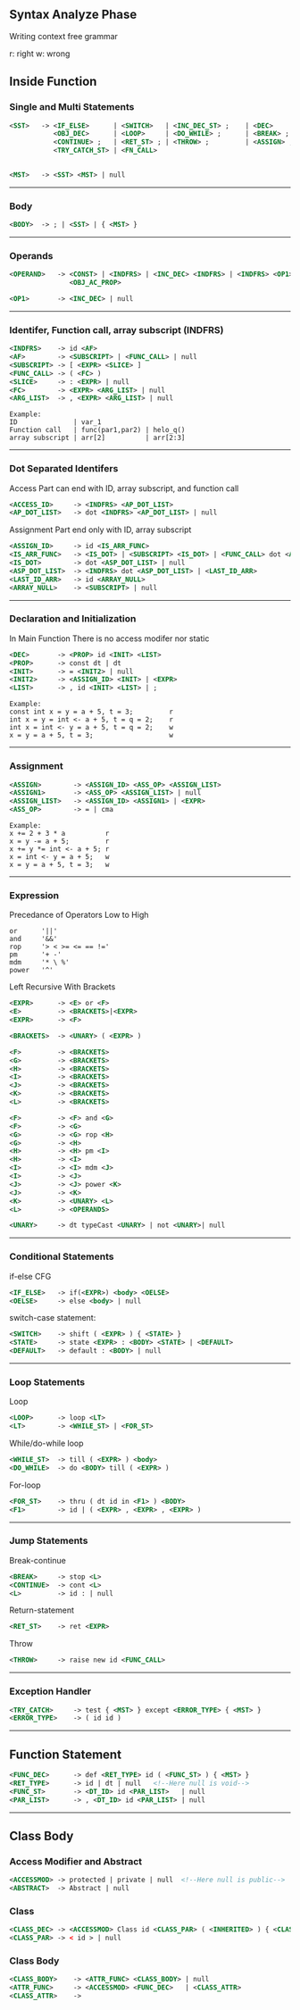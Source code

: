 ## Syntax Analyze Phase

Writing context free grammar

r: right
w: wrong


## Inside Function

### Single and Multi Statements

```xml
<SST>   -> <IF_ELSE>      | <SWITCH>   | <INC_DEC_ST> ;    | <DEC>      |  
           <OBJ_DEC>      | <LOOP>     | <DO_WHILE> ;      | <BREAK> ;  | 
           <CONTINUE> ;   | <RET_ST> ; | <THROW> ;         | <ASSIGN> ; | 
           <TRY_CATCH_ST> | <FN_CALL>
           

<MST>   -> <SST> <MST> | null 
```
<hr>



### Body

```xml
<BODY>  -> ; | <SST> | { <MST> }
```
<hr>




### Operands

```xml
<OPERAND>   -> <CONST> | <INDFRS> | <INC_DEC> <INDFRS> | <INDFRS> <OP1> | 
               <OBJ_AC_PROP>

<OP1>       -> <INC_DEC> | null
```
<hr>





### Identifer, Function call, array subscript (INDFRS)

```xml
<INDFRS>    -> id <AF>
<AF>        -> <SUBSCRIPT> | <FUNC_CALL> | null
<SUBSCRIPT> -> [ <EXPR> <SLICE> ]
<FUNC_CALL> -> ( <FC> )
<SLICE>     -> : <EXPR> | null
<FC>        -> <EXPR> <ARG_LIST> | null
<ARG_LIST>  -> , <EXPR> <ARG_LIST> | null
```
```
Example:
ID              | var_1 
Function call   | func(par1,par2) | helo_q()
array subscript | arr[2]          | arr[2:3]
```
<hr>




### Dot Separated Identifers

Access Part can end with ID, array subscript, and function call
```xml
<ACCESS_ID>     -> <INDFRS> <AP_DOT_LIST>
<AP_DOT_LIST>   -> dot <INDFRS> <AP_DOT_LIST> | null
```

Assignment Part end only with ID, array subscript
```xml
<ASSIGN_ID>     -> id <IS_ARR_FUNC> 
<IS_ARR_FUNC>   -> <IS_DOT> | <SUBSCRIPT> <IS_DOT> | <FUNC_CALL> dot <ASP_DOT_LIST>
<IS_DOT>        -> dot <ASP_DOT_LIST> | null
<ASP_DOT_LIST>  -> <INDFRS> dot <ASP_DOT_LIST> | <LAST_ID_ARR>
<LAST_ID_ARR>   -> id <ARRAY_NULL>
<ARRAY_NULL>    -> <SUBSCRIPT> | null
```
<hr>




### Declaration and Initialization

In Main Function
There is no access modifer nor static

```xml
<DEC>       -> <PROP> id <INIT> <LIST>
<PROP>      -> const dt | dt
<INIT>      -> = <INIT2> | null
<INIT2>     -> <ASSIGN_ID> <INIT> | <EXPR>
<LIST>      -> , id <INIT> <LIST> | ;
```

```
Example:
const int x = y = a + 5, t = 3;         r
int x = y = int <- a + 5, t = q = 2;    r
int x = int <- y = a + 5, t = q = 2;    w
x = y = a + 5, t = 3;                   w
```
<hr>




### Assignment
```xml
<ASSIGN>        -> <ASSIGN_ID> <ASS_OP> <ASSIGN_LIST>
<ASSIGN1>       -> <ASS_OP> <ASSIGN_LIST> | null 
<ASSIGN_LIST>   -> <ASSIGN_ID> <ASSIGN1> | <EXPR> 
<ASS_OP>        -> = | cma
```

```
Example:
x += 2 + 3 * a          r
x = y -= a + 5;         r
x += y *= int <- a + 5; r
x = int <- y = a + 5;   w
x = y = a + 5, t = 3;   w
```
<hr>




### Expression

Precedance of Operators Low to High
```
or      '||'
and     '&&'
rop     '> < >= <= == !='
pm      '+ -' 
mdm     '* \ %' 
power   '^'
```

Left Recursive 
With Brackets
```xml
<EXPR>      -> <E> or <F>
<E>         -> <BRACKETS>|<EXPR>
<EXPR>      -> <F>

<BRACKETS>  -> <UNARY> ( <EXPR> )

<F>         -> <BRACKETS>
<G>         -> <BRACKETS>
<H>         -> <BRACKETS>
<I>         -> <BRACKETS>
<J>         -> <BRACKETS>
<K>         -> <BRACKETS>
<L>         -> <BRACKETS>

<F>         -> <F> and <G>
<F>         -> <G>
<G>         -> <G> rop <H>
<G>         -> <H>
<H>         -> <H> pm <I>
<H>         -> <I>
<I>         -> <I> mdm <J>
<I>         -> <J>
<J>         -> <J> power <K>
<J>         -> <K>
<K>         -> <UNARY> <L>
<L>         -> <OPERANDS>

<UNARY>     -> dt typeCast <UNARY> | not <UNARY>| null
```
<hr>




### Conditional Statements

if-else CFG
```xml
<IF_ELSE>   -> if(<EXPR>) <body> <OELSE>
<OELSE>     -> else <body> | null
```

switch-case statement:
```xml
<SWITCH>    -> shift ( <EXPR> ) { <STATE> }
<STATE>     -> state <EXPR> : <BODY> <STATE> | <DEFAULT> 
<DEFAULT>   -> default : <BODY> | null 
```
<hr>



### Loop Statements

Loop
```xml
<LOOP>      -> loop <LT>
<LT>        -> <WHILE_ST> | <FOR_ST>
```

While/do-while loop
```xml
<WHILE_ST>  -> till ( <EXPR> ) <body>
<DO_WHILE>  -> do <BODY> till ( <EXPR> )
```

For-loop
```xml
<FOR_ST>    -> thru ( dt id in <F1> ) <BODY>
<F1>        -> id | ( <EXPR> , <EXPR> , <EXPR> )
```
<hr>



### Jump Statements

Break-continue
```xml
<BREAK>     -> stop <L>
<CONTINUE>  -> cont <L>
<L>         -> id : | null
```

Return-statement
```xml
<RET_ST>    -> ret <EXPR>
```

Throw
```xml
<THROW>     -> raise new id <FUNC_CALL>
```
<hr>


### Exception Handler

```xml
<TRY_CATCH>     -> test { <MST> } except <ERROR_TYPE> { <MST> }
<ERROR_TYPE>    -> ( id id )
```
<hr>



## Function Statement

```xml
<FUNC_DEC>      -> def <RET_TYPE> id ( <FUNC_ST> ) { <MST> }
<RET_TYPE>      -> id | dt | null   <!--Here null is void-->
<FUNC_ST>       -> <DT_ID> id <PAR_LIST>   | null
<PAR_LIST>      -> , <DT_ID> id <PAR_LIST> | null
```
<hr>


## Class Body

### Access Modifier and Abstract

```xml
<ACCESSMOD> -> protected | private | null  <!--Here null is public-->
<ABSTRACT>  -> Abstract | null
```

### Class

```xml
<CLASS_DEC> -> <ACCESSMOD> Class id <CLASS_PAR> ( <INHERITED> ) { <CLASS_BODY> }
<CLASS_PAR> -> < id > | null
```

### Class Body 

```xml
<CLASS_BODY>    -> <ATTR_FUNC> <CLASS_BODY> | null
<ATTR_FUNC>     -> <ACCESSMOD> <FUNC_DEC>   | <CLASS_ATTR>
<CLASS_ATTR>    -> 
```



